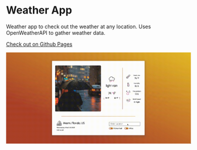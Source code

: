 # Weather App

Weather app to check out the weather at any location. Uses OpenWeatherAPI to gather weather data.

[Check out on Github Pages](https://imouth.github.io/Weather-App/)

![Image of project](weather-app.gif)
